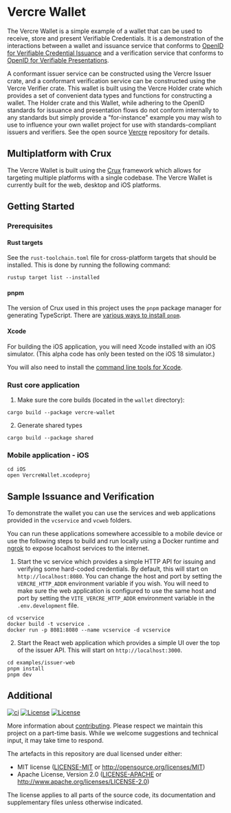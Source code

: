 # Vercre Wallet

The Vercre Wallet is a simple example of a wallet that can be used to receive, store and present Verifiable Credentials. It is a demonstration of the interactions between a wallet and issuance service that conforms to [OpenID for Verifiable Credential Issuance](https://openid.net/specs/openid-4-verifiable-credential-issuance-1_0.html) and a verification service that conforms to [OpenID for Verifiable Presentations](https://openid.net/specs/openid-4-verifiable-presentations-1_0.html).

A conformant issuer service can be constructed using the Vercre Issuer crate, and a conformant verification service can be constructed using the Vercre Verifier crate. This wallet is built using the Vercre Holder crate which provides a set of convenient data types and functions for constructing a wallet. The Holder crate and this Wallet, while adhering to the OpenID standards for issuance and presentation flows do not conform internally to any standards but simply provide a "for-instance" example you may wish to use to influence your own wallet project for use with standards-compliant issuers and verifiers. See the open source [Vercre](https://github.com/vercre/vercre) repository for details.

## Multiplatform with Crux

The Vercre Wallet is built using the [Crux](https://github.com/redbadger/crux) framework which allows for targeting multiple platforms with a single codebase. The Vercre Wallet is currently built for the web, desktop and iOS platforms.

## Getting Started

### Prerequisites

#### Rust targets

See the `rust-toolchain.toml` file for cross-platform targets that should be installed. This is done
by running the following command:

```shell
rustup target list --installed
```

#### pnpm

The version of Crux used in this project uses the `pnpm` package manager for generating TypeScript.
There are [various ways to install `pnpm`](https://pnpm.io/installation).

#### Xcode

For building the iOS application, you will need Xcode installed with an iOS simulator. (This alpha code has only been tested on the iOS 18 simulator.)

You will also need to install the [command line tools for Xcode](https://developer.apple.com/download/all/).

### Rust core application

1. Make sure the core builds (located in the `wallet` directory):

```shell
cargo build --package vercre-wallet
```

2. Generate shared types

```shell
cargo build --package shared
```

### Mobile application - iOS

```shell
cd iOS
open VercreWallet.xcodeproj
```

## Sample Issuance and Verification

To demonstrate the wallet you can use the services and web applications provided in the `vcservice` and `vcweb` folders.

You can run these applications somewhere accessible to a mobile device or use the following steps to build and run locally using a Docker runtime and [ngrok](https://ngrok.com/) to expose localhost services to the internet.

1. Start the vc service which provides a simple HTTP API for issuing and verifying some hard-coded credentials. By default, this will start on `http://localhost:8080`. You can change the host and port by setting the `VERCRE_HTTP_ADDR` environment variable if you wish. You will need to make sure the web application is configured to use the same host and port by setting the `VITE_VERCRE_HTTP_ADDR` environment variable in the `.env.development` file.

```shell
cd vcservice
docker build -t vcservice .
docker run -p 8081:8080 --name vcservice -d vcservice
```

2. Start the React web application which provides a simple UI over the top of the issuer API. This will start on `http://localhost:3000`.

```shell
cd examples/issuer-web
pnpm install
pnpm dev
```


## Additional

[![ci](https://github.com/vercre/wallet/actions/workflows/ci.yaml/badge.svg)](https://github.com/vercre/wallet/actions/workflows/ci.yaml)
[![License](https://img.shields.io/badge/license-MIT-blue.svg)](./LICENSE-MIT)
[![License](https://img.shields.io/badge/license-Apache-blue.svg)](./LICENSE-APACHE)

More information about [contributing][CONTRIBUTING]. Please respect we maintain this project on a
part-time basis. While we welcome suggestions and technical input, it may take time to respond.

The artefacts in this repository are dual licensed under either:

- MIT license ([LICENSE-MIT] or <http://opensource.org/licenses/MIT>)
- Apache License, Version 2.0 ([LICENSE-APACHE] or <http://www.apache.org/licenses/LICENSE-2.0>)

The license applies to all parts of the source code, its documentation and supplementary files
unless otherwise indicated.

[OpenID for Verifiable Credential Issuance]: https://openid.net/specs/openid-4-verifiable-credential-issuance-1_0.html
[OpenID for Verifiable Presentations]: https://openid.net/specs/openid-4-verifiable-presentations-1_0.html
[CONTRIBUTING]: CONTRIBUTING.md
[LICENSE-MIT]: LICENSE-MIT
[LICENSE-APACHE]: LICENSE-APACHE
